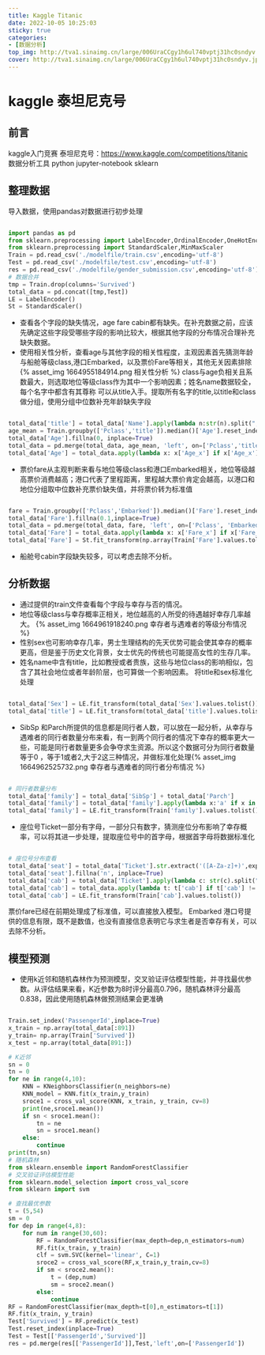 ```yaml
---
title: Kaggle Titanic
date: 2022-10-05 10:25:03
sticky: true
categories:
- [数据分析]
top_img: http://tva1.sinaimg.cn/large/006UraCCgy1h6ul740vptj31hc0sndyv.jpg
cover: http://tva1.sinaimg.cn/large/006UraCCgy1h6ul740vptj31hc0sndyv.jpg
---
```

# kaggle 泰坦尼克号
## 前言
kaggle入门竞赛 泰坦尼克号：https://www.kaggle.com/competitions/titanic  
数据分析工具 python jupyter-notebook sklearn
## 整理数据
导入数据，使用pandas对数据进行初步处理
```python

import pandas as pd
from sklearn.preprocessing import LabelEncoder,OrdinalEncoder,OneHotEncoder
from sklearn.preprocessing import StandardScaler,MinMaxScaler
Train = pd.read_csv('./modelfile/train.csv',encoding='utf-8')
Test = pd.read_csv('./modelfile/test.csv',encoding='utf-8')
res = pd.read_csv('./modelfile/gender_submission.csv',encoding='utf-8')
# 数据合并
tmp = Train.drop(columns='Survived')
total_data = pd.concat([tmp,Test])
LE = LabelEncoder()
St = StandardScaler()
```
+ 查看各个字段的缺失情况，age fare cabin都有缺失。在补充数据之前，应该先确定这些字段受哪些字段的影响比较大，根据其他字段的分布情况合理补充缺失数据。  
+ 使用相关性分析，查看age与其他字段的相关性程度，主观因素首先猜测年龄与船舱等级class,港口Embarked，以及票价Fare等相关，其他无关因素排除
{% asset_img 1664955184914.png 相关性分析 %}
class与age负相关且系数最大，则选取地位等级class作为其中一个影响因素；姓名name数据较全，每个名字中都含有其尊称 可以从title入手。提取所有名字的title,以title和class做分组，使用分组中位数补充年龄缺失字段
```python

total_data['title'] = total_data['Name'].apply(lambda n:str(n).split(",")[1].split(".")[0].replace(' ','').replace('Ms','Miss'))
age_mean = Train.groupby(['Pclass','title']).median()['Age'].reset_index()
total_data['Age'].fillna(0, inplace=True)
total_data = pd.merge(total_data, age_mean, 'left', on=['Pclass','title'])
total_data['Age'] = total_data.apply(lambda x: x['Age_x'] if x['Age_x'] > 0 else x['Age_y'], axis=1)
```
+ 票价fare从主观判断来看与地位等级class和港口Embarked相关，地位等级越高票价消费越高；港口代表了里程距离，里程越大票价肯定会越高，以港口和地位分组取中位数补充票价缺失值，并将票价转为标准值
```python

fare = Train.groupby(['Pclass','Embarked']).median()['Fare'].reset_index()
total_data['Fare'].fillna(0.1,inplace=True)
total_data = pd.merge(total_data, fare, 'left', on=['Pclass', 'Embarked'])
total_data['Fare'] = total_data.apply(lambda x: x['Fare_x'] if x['Fare_x'] > 0.1 and x['Fare_x'] == 0 else x['Fare_y'], axis=1)
total_data['Fare'] = St.fit_transform(np.array(Train['Fare'].values.tolist()).reshape(-1,1))

```
+ 船舱号cabin字段缺失较多，可以考虑去除不分析。
## 分析数据
+ 通过提供的train文件查看每个字段与幸存与否的情况。
+ 地位等级class与幸存概率正相关，地位越高的人所受的待遇越好幸存几率越大。  {% asset_img 1664961918240.png 幸存者与遇难者的等级分布情况 %}
+ 性别sex也可影响幸存几率，男士生理结构的先天优势可能会使其幸存的概率更高，但是鉴于历史文化背景，女士优先的传统也可能提高女性的生存几率。
+ 姓名name中含有title，比如教授或者贵族，这些与地位class的影响相似，包含了其社会地位或者年龄阶层，也可算做一个影响因素。 将title和sex标准化处理
```python

total_data['Sex'] = LE.fit_transform(total_data['Sex'].values.tolist())
total_data['title'] = LE.fit_transform(total_data['title'].values.tolist())
```
+ SibSp 和Parch所提供的信息都是同行者人数，可以放在一起分析，从幸存与遇难者的同行者数量分布来看，有一到两个同行者的情况下幸存的概率更大一些，可能是同行者数量更多会争夺求生资源。所以这个数据可分为同行者数量等于0 ，等于1或者2,大于2这三种情况，并做标准化处理{% asset_img 1664962525732.png 幸存者与遇难者的同行者分布情况 %}
```python

# 同行者数量分布
total_data['family'] = total_data['SibSp'] + total_data['Parch']
total_data['family'] = total_data['family'].apply(lambda x:'a' if x in (1,2) else 'b' if x ==3 else 'c')
total_data['family'] = LE.fit_transform(Train['family'].values.tolist())
```
+ 座位号Ticket一部分有字母，一部分只有数字，猜测座位分布影响了幸存概率，可以将其进一步处理，提取座位号中的首字母，根据首字母将数据标准化
```python

# 座位号分布查看
total_data['seat'] = total_data['Ticket'].str.extract('([A-Za-z]+)',expand=True)
total_data['seat'].fillna('n', inplace=True)
total_data['cab'] = total_data['Ticket'].apply(lambda c: str(c).split("/")[0] if "/" in str(c) else 'n')
total_data['cab'] = total_data.apply(lambda t: t['cab'] if t['cab'] != 'n' else 's' if t['seat'] != 'n' else 'num',axis=1)
total_data['cab'] = LE.fit_transform(Train['cab'].values.tolist())
```
票价fare已经在前期处理成了标准值，可以直接放入模型。
Embarked 港口号提供的信息有限，既不是数值，也没有直接信息表明它与求生者是否幸存有关，可以去除不分析。
## 模型预测
+ 使用k近邻和随机森林作为预测模型，交叉验证评估模型性能，并寻找最优参数。从评估结果来看，K近参数为8时评分最高0.796，随机森林评分最高0.838，因此使用随机森林做预测结果会更准确

```python

Train.set_index('PassengerId',inplace=True)
x_train = np.array(total_data[:891])
y_train= np.array(Train['Survived'])
x_test = np.array(total_data[891:])

# K近邻
sn = 0
tn = 0
for ne in range(4,10):
    KNN = KNeighborsClassifier(n_neighbors=ne)
    KNN_model = KNN.fit(x_train,y_train)
    sroce1 = cross_val_score(KNN, x_train, y_train, cv=8)
    print(ne,sroce1.mean())
    if sn < sroce1.mean():
        tn = ne
        sn = sroce1.mean()
    else:
        continue
print(tn,sn)
# 随机森林
from sklearn.ensemble import RandomForestClassifier
# 交叉验证评估模型性能
from sklearn.model_selection import cross_val_score
from sklearn import svm

# 查找最优参数
t = (5,54)
sm = 0
for dep in range(4,8):
    for num in range(30,60):
        RF = RandomForestClassifier(max_depth=dep,n_estimators=num)
        RF.fit(x_train, y_train)
        clf = svm.SVC(kernel='linear', C=1)
        sroce2 = cross_val_score(RF,x_train,y_train,cv=8)
        if sm < sroce2.mean():
            t = (dep,num)
            sm = sroce2.mean()
        else:
            continue
RF = RandomForestClassifier(max_depth=t[0],n_estimators=t[1])
RF.fit(x_train, y_train)
Test['Survived'] = RF.predict(x_test)
Test.reset_index(inplace=True)
Test = Test[['PassengerId','Survived']]
res = pd.merge(res[['PassengerId']],Test,'left',on=['PassengerId'])

```